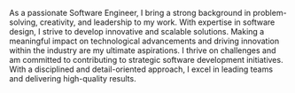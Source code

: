 As a passionate Software Engineer, I bring a strong background in problem-solving, creativity, and leadership to my work. With expertise in software design, I strive to develop innovative and scalable solutions. Making a meaningful impact on technological advancements and driving innovation within the industry are my ultimate aspirations. I thrive on challenges and am committed to contributing to strategic software development initiatives. With a disciplined and detail-oriented approach, I excel in leading teams and delivering high-quality results.

